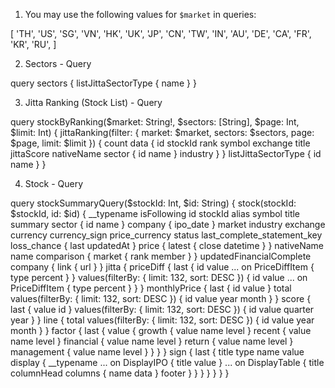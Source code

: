 1. You may use the following values for `$market` in queries:

[
  'TH', 'US', 'SG', 'VN', 'HK', 'UK', 'JP', 'CN', 
  'TW', 'IN', 'AU', 'DE', 'CA', 'FR', 'KR', 'RU',
]

2. Sectors - Query

query sectors {
  listJittaSectorType {
    name
  }
}

3. Jitta Ranking (Stock List) - Query

query stockByRanking($market: String!, $sectors: [String], $page: Int, $limit: Int) {
  jittaRanking(filter: { market: $market, sectors: $sectors, page: $page, limit: $limit }) {
    count
    data {
      id
	    stockId
	    rank
	    symbol
	    exchange
	    title
	    jittaScore
	    nativeName
	    sector {
	      id
	      name
	    }
	    industry
    }
  }
  listJittaSectorType {
    id
    name
  }
}

4. Stock - Query

query stockSummaryQuery($stockId: Int, $id: String) {
  stock(stockId: $stockId, id: $id) {
    __typename
    isFollowing
    id
    stockId
    alias
    symbol
    title
    summary
    sector {
      id
      name
    }
    company {
      ipo_date
    }
    market
    industry
    exchange
    currency
    currency_sign
    price_currency
    status
    last_complete_statement_key
    loss_chance {
      last
      updatedAt
    }
    price {
      latest {
        close
        datetime
      }
    }
    nativeName
    name
    comparison {
      market {
        rank
        member
      }
    }
    updatedFinancialComplete
    company {
      link {
        url
      }
    }
    jitta {
      priceDiff {
        last {
          id
          value
          ... on PriceDiffItem {
            type
            percent
          }
        }
        values(filterBy: { limit: 132, sort: DESC }) {
          id
          value
          ... on PriceDiffItem {
            type
            percent
          }
        }
      }
      monthlyPrice {
        last {
          id
          value
        }
        total
        values(filterBy: { limit: 132, sort: DESC }) {
          id
          value
          year
          month
        }
      }
      score {
        last {
          value
          id
        }
        values(filterBy: { limit: 132, sort: DESC }) {
          id
          value
          quarter
          year
        }
      }
      line {
        total
        values(filterBy: { limit: 132, sort: DESC }) {
          id
          value
          year
          month
        }
      }
      factor {
        last {
          value {
            growth {
              value
              name
              level
            }
            recent {
              value
              name
              level
            }
            financial {
              value
              name
              level
            }
            return {
              value
              name
              level
            }
            management {
              value
              name
              level
            }
          }
        }
      }
      sign {
        last {
          title
          type
          name
          value
          display {
            __typename
            ... on DisplayIPO {
              title
              value
            }
            ... on DisplayTable {
              title
              columnHead
              columns {
                name
                data
              }
              footer
            }
          }
        }
      }
    }
  }
}